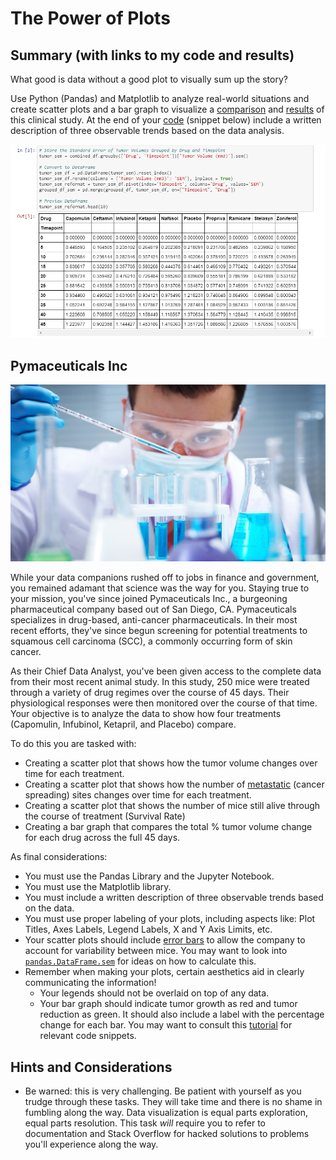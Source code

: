# The Power of Plots

## Summary (with links to my code and results)

What good is data without a good plot to visually sum up the story?

Use Python (Pandas) and Matplotlib to analyze real-world situations and create scatter plots and a bar graph to visualize a [comparison](Images/drug_efficacy_comparison.png) and [results](Images/tumor_metastatic_survival_plots.png) of this clinical study.  At the end of your [code](pymaceuticals.ipynb) (snippet below) include a written description of three observable trends based on the data analysis.

![Code Snippet](Images/SEM.png)

## Pymaceuticals Inc 

![Laboratory](Images/Laboratory.jpg)

While your data companions rushed off to jobs in finance and government, you remained adamant that science was the way for you. Staying true to your mission, you've since joined Pymaceuticals Inc., a burgeoning pharmaceutical company based out of San Diego, CA. Pymaceuticals specializes in drug-based, anti-cancer pharmaceuticals. In their most recent efforts, they've since begun screening for potential treatments to squamous cell carcinoma (SCC), a commonly occurring form of skin cancer.

As their Chief Data Analyst, you've been given access to the complete data from their most recent animal study. In this study, 250 mice were treated through a variety of drug regimes over the course of 45 days. Their physiological responses were then monitored over the course of that time. Your objective is to analyze the data to show how four treatments (Capomulin, Infubinol, Ketapril, and Placebo) compare.

To do this you are tasked with:

* Creating a scatter plot that shows how the tumor volume changes over time for each treatment.
* Creating a scatter plot that shows how the number of [metastatic](https://en.wikipedia.org/wiki/Metastasis) (cancer spreading) sites changes over time for each treatment.
* Creating a scatter plot that shows the number of mice still alive through the course of treatment (Survival Rate)
* Creating a bar graph that compares the total % tumor volume change for each drug across the full 45 days.

As final considerations:

* You must use the Pandas Library and the Jupyter Notebook.
* You must use the Matplotlib library.
* You must include a written description of three observable trends based on the data.
* You must use proper labeling of your plots, including aspects like: Plot Titles, Axes Labels, Legend Labels, X and Y Axis Limits, etc.
* Your scatter plots should include [error bars](https://en.wikipedia.org/wiki/Error_bar) to allow the company to account for variability between mice. You may want to look into [`pandas.DataFrame.sem`](http://pandas.pydata.org/pandas-docs/stable/generated/pandas.DataFrame.sem.html) for ideas on how to calculate this.
* Remember when making your plots, certain aesthetics aid in clearly communicating the information!
  * Your legends should not be overlaid on top of any data.
  * Your bar graph should indicate tumor growth as red and tumor reduction as green.
    It should also include a label with the percentage change for each bar. You may want to consult this [tutorial](http://composition.al/blog/2015/11/29/a-better-way-to-add-labels-to-bar-charts-with-matplotlib/) for relevant code snippets.

## Hints and Considerations

* Be warned: this is very challenging. Be patient with yourself as you trudge through these tasks. They will take time and there is no shame in fumbling along the way. Data visualization is equal parts exploration, equal parts resolution. This task _will_ require you to refer to documentation and Stack Overflow for hacked solutions to problems you'll experience along the way.